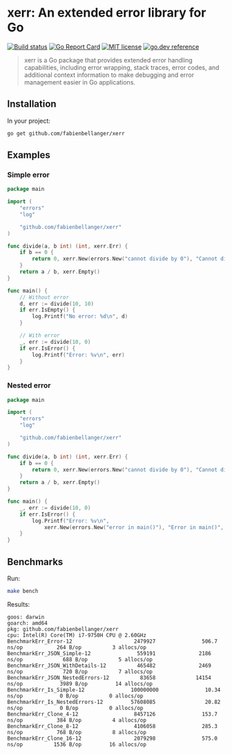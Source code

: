 # xerr: An extended error library for Go

[![Build status](https://github.com/fabienbellanger/xerr/actions/workflows/CI.yml/badge.svg?branch=main)](https://github.com/fabienbellanger/xerr/actions/workflows/CI.yml)
[![Go Report Card](https://goreportcard.com/badge/github.com/fabienbellanger/xerr)](https://goreportcard.com/report/github.com/fabienbellanger/xerr)
[![MIT license](https://img.shields.io/badge/license-MIT-brightgreen.svg)](https://opensource.org/licenses/MIT)
[![go.dev reference](https://img.shields.io/badge/go.dev-reference-007d9c?logo=go&logoColor=white&style=square)](https://pkg.go.dev/github.com/fabienbellanger/xerr)

> xerr is a Go package that provides extended error handling capabilities, including error wrapping, stack traces, error codes, and additional context information to make debugging and error management easier in Go applications.

## Installation

In your project:
```bash
go get github.com/fabienbellanger/xerr
```

## Examples

### Simple error
```go
package main

import (
	"errors"
	"log"

	"github.com/fabienbellanger/xerr"
)

func divide(a, b int) (int, xerr.Err) {
	if b == 0 {
		return 0, xerr.New(errors.New("cannot divide by 0"), "Cannot divide by 0", nil, 0, nil, 1)
	}
	return a / b, xerr.Empty()
}

func main() {
    // Without error
	d, err := divide(10, 10)
	if err.IsEmpty() {
		log.Printf("No error: %d\n", d)
	}

    // With error
	_, err := divide(10, 0)
	if err.IsError() {
		log.Printf("Error: %v\n", err)
	}
}
```

### Nested error
```go
package main

import (
	"errors"
	"log"

	"github.com/fabienbellanger/xerr"
)

func divide(a, b int) (int, xerr.Err) {
	if b == 0 {
		return 0, xerr.New(errors.New("cannot divide by 0"), "Cannot divide by 0", nil, 20, nil)
	}
	return a / b, xerr.Empty()
}

func main() {
    _, err := divide(10, 0)
	if err.IsError() {
		log.Printf("Error: %v\n", 
            xerr.New(errors.New("error in main()"), "Error in main()", [2]int{10, 0}, 10, &err))
	}
}
```

## Benchmarks

Run:
```bash
make bench
```

Results:
```
goos: darwin
goarch: amd64
pkg: github.com/fabienbellanger/xerr
cpu: Intel(R) Core(TM) i7-9750H CPU @ 2.60GHz
BenchmarkErr_Error-12                    2479927               506.7 ns/op           264 B/op          3 allocs/op
BenchmarkErr_JSON_Simple-12               559191              2186 ns/op             688 B/op          5 allocs/op
BenchmarkErr_JSON_WithDetails-12          465482              2469 ns/op             720 B/op          7 allocs/op
BenchmarkErr_JSON_NestedErrors-12          83658             14154 ns/op            3989 B/op         14 allocs/op
BenchmarkErr_Is_Simple-12               100000000               10.34 ns/op            0 B/op          0 allocs/op
BenchmarkErr_Is_NestedErrors-12         57608085                20.82 ns/op            0 B/op          0 allocs/op
BenchmarkErr_Clone_4-12                  8457126               153.7 ns/op           384 B/op          4 allocs/op
BenchmarkErr_Clone_8-12                  4106058               285.3 ns/op           768 B/op          8 allocs/op
BenchmarkErr_Clone_16-12                 2079298               575.0 ns/op          1536 B/op         16 allocs/op
```